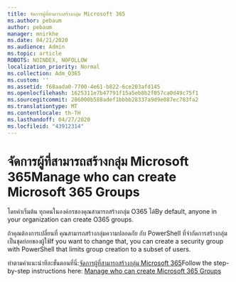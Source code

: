 ```yaml
---
title: จัดการผู้ที่สามารถสร้างกลุ่ม Microsoft 365
ms.author: pebaum
author: pebaum
manager: mnirkhe
ms.date: 04/21/2020
ms.audience: Admin
ms.topic: article
ROBOTS: NOINDEX, NOFOLLOW
localization_priority: Normal
ms.collection: Adm_O365
ms.custom: ''
ms.assetid: f68aada0-7700-4e61-b822-6ce203afd145
ms.openlocfilehash: 1625311e7b47791f15a5eb8b2f057ca0d49c75f1
ms.sourcegitcommit: 286000b588adef1bbbb28337a9d9e087ec783fa2
ms.translationtype: MT
ms.contentlocale: th-TH
ms.lasthandoff: 04/27/2020
ms.locfileid: "43912314"
---
```

# <a name="manage-who-can-create-microsoft-365-groups"></a><span data-ttu-id="b7ae8-102">จัดการผู้ที่สามารถสร้างกลุ่ม Microsoft 365</span><span class="sxs-lookup"><span data-stu-id="b7ae8-102">Manage who can create Microsoft 365 Groups</span></span>

<span data-ttu-id="b7ae8-103">โดยค่าเริ่มต้น ทุกคนในองค์กรของคุณสามารถสร้างกลุ่ม O365 ได้</span><span class="sxs-lookup"><span data-stu-id="b7ae8-103">By default, anyone in your organization can create O365 groups.</span></span>
  
<span data-ttu-id="b7ae8-104">ถ้าคุณต้องการเปลี่ยนที่ คุณสามารถสร้างกลุ่มความปลอดภัย กับ PowerShell ที่จํากัดการสร้างกลุ่มเป็นชุดย่อยของผู้ใช้</span><span class="sxs-lookup"><span data-stu-id="b7ae8-104">If you want to change that, you can create a security group with PowerShell that limits group creation to a subset of users.</span></span>
  
<span data-ttu-id="b7ae8-105">ทําตามคําแนะนําทีละขั้นตอนที่นี่:[จัดการผู้ที่สามารถสร้างกลุ่ม Microsoft 365](https://docs.microsoft.com/office365/admin/create-groups/manage-creation-of-groups)</span><span class="sxs-lookup"><span data-stu-id="b7ae8-105">Follow the step-by-step instructions here: [Manage who can create Microsoft 365 Groups](https://docs.microsoft.com/office365/admin/create-groups/manage-creation-of-groups)</span></span>
  

